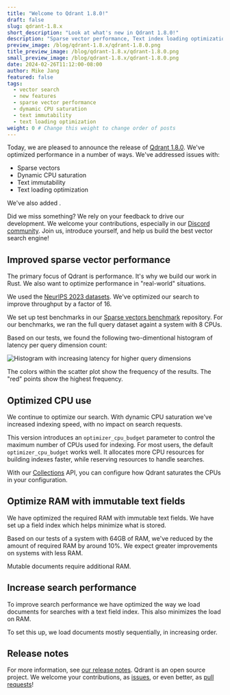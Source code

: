 ```yaml
---
title: "Welcome to Qdrant 1.8.0!"
draft: false
slug: qdrant-1.8.x 
short_description: "Look at what's new in Qdrant 1.8.0!"
description: "Sparse vector performance, Text index loading optimization, Text immutability, Dynamic CPU saturation" 
preview_image: /blog/qdrant-1.8.x/qdrant-1.8.0.png
title_preview_image: /blog/qdrant-1.8.x/qdrant-1.8.0.png
small_preview_image: /blog/qdrant-1.8.x/qdrant-1.8.0.png
date: 2024-02-26T11:12:00-08:00
author: Mike Jang
featured: false 
tags:
  - vector search
  - new features
  - sparse vector performance
  - dymamic CPU saturation
  - text immutability
  - text loading optimization
weight: 0 # Change this weight to change order of posts
---
```


Today, we are pleased to announce the release of [Qdrant 1.8.0](https://github.com/qdrant/qdrant/releases/tag/v1.8.0).
We've optimized performance in a number of ways. We've addressed issues with:

<!-- Shard deltas (deferred to v1.9) -->
- Sparse vectors
- Dynamic CPU saturation
- Text immutability
- Text loading optimization

We've also added <!-- TBD -->.

Did we miss something? We rely on your feedback to drive our development. We
welcome your contributions, especially in our [Discord community](https://qdrant.to/discord). Join us, introduce yourself, and help us build the best vector search engine!

## Improved sparse vector performance

The primary focus of Qdrant is performance. It's why we build our work in Rust.
We also want to optimize performance in "real-world" situations.

We used the [NeurIPS 2023 datasets](https://big-ann-benchmarks.com/neurips23.html). We've optimized our search to improve throughput by a factor of 16.

We set up test benchmarks in our [Sparse vectors benchmark](https://github.com/qdrant/sparse-vectors-benchmark) repository. For our benchmarks, we ran
the full query dataset againt a system with 8 CPUs.

<!-- Not sure if we need the details of how we created the test collection -->

Based on our tests, we found the following two-dimentional histogram of
latency per query dimension count:

![Histogram with increasing latency for higher query dimensions](/blog/qdrant-1.8.x/neurIPS_bench_example.png)

The colors within the scatter plot show the frequency of the results. The "red"
points show the highest frequency.

## Optimized CPU use

We continue to optimize our search. With dynamic CPU saturation we've increased
indexing speed, with no impact on search requests.

This version introduces an `optimizer_cpu_budget` parameter to control the maximum number of CPUs used
for indexing. For most users, the default `optimizer_cpu_budget` works well. It allocates more CPU resources
for building indexes faster, while reserving resources to handle searches.

With our [Collections](/documentation/concepts/collections/) API, you can 
configure how Qdrant saturates the CPUs in your configuration. 

## Optimize RAM with immutable text fields

We have optimized the required RAM with immutable text fields. We have set up
a field index which helps minimize what is stored.

Based on our tests of a system with 64GB of RAM, we've reduced by the amount of 
required RAM by around 10%. We expect greater improvements on systems with less RAM.

Mutable documents require additional RAM.

## Increase search performance

To improve search performance we have optimized the way we load documents for searches with a text field index. This also minimizes the load on RAM. 

To set this up, we load documents mostly sequentially, in increasing order.

## Release notes
<!-- The link won't work until we create v1.8.0 release notes -->

For more information, see [our release notes](https://github.com/qdrant/qdrant/releases/tag/v1.8.0). 
Qdrant is an open source project. We welcome your contributions, as [issues](https://github.com/qdrant/qdrant/issues), or even better, as [pull requests](https://github.com/qdrant/qdrant/pulls)!

